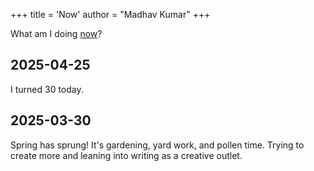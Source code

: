 +++
title = 'Now'
author = "Madhav Kumar"
+++

What am I doing [now](https://nownownow.com/about)?

## 2025-04-25
I turned 30 today.

## 2025-03-30
Spring has sprung! It's gardening, yard work, and pollen time.
Trying to create more and leaning into writing as a creative outlet.
